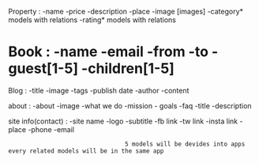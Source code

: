 Property :
    -name
    -price
    -description
    -place
    -image [images]
    -category*       models with relations
    -rating*         models with relations

Book :
    -name
    -email
    -from
    -to
    -guest[1-5]
    -children[1-5]
==============================================
Blog :
    -title
    -image
    -tags
    -publish date
    -author
    -content

about :
    -about
        -image
        -what we do
        -mission
        - goals
    -faq
        -title
        -description

site info(contact) :
    -site name
    -logo
    -subtitle
    -fb link
    -tw link
    -insta link
    -place
    -phone
    -email


                                     5 models will be devides into apps every related models will be in the same app 
                                     